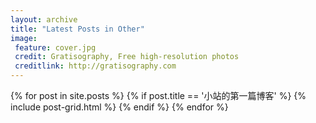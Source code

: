 ```yaml
---
layout: archive
title: "Latest Posts in Other"
image:
 feature: cover.jpg
 credit: Gratisography, Free high-resolution photos
 creditlink: http://gratisography.com
---
```


<div class="tiles">
{% for post in site.posts %}
   {% if post.title == '小站的第一篇博客' %}
		{% include post-grid.html %}
   {% endif %}
{% endfor %}
</div><!-- /.tiles -->
